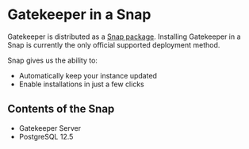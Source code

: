 # Gatekeeper in a Snap

Gatekeeper is distributed as a [Snap package](https://snapcraft.io/). Installing Gatekeeper in a Snap is currently the only official supported deployment method.

Snap gives us the ability to:

- Automatically keep your instance updated
- Enable installations in just a few clicks

## Contents of the Snap

- Gatekeeper Server
- PostgreSQL 12.5
